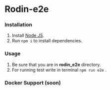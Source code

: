 # Rodin-e2e

### Installation

1. Install [Node JS](https://nodejs.org/en/download/).
2. Run `npm i` to install dependencies.

### Usage

1. Be sure that you are in __rodin_e2e__ directory.
2. For running test write in terminal `npm run e2e` . 


### Docker Support (soon)
